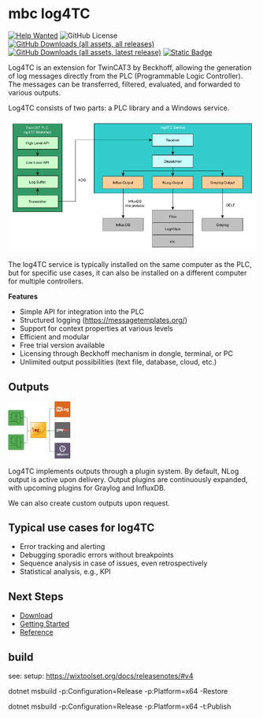 # mbc log4TC

[![Help Wanted](https://img.shields.io/github/issues/mbc-engineering/log4TC/help%20wanted?label=issue-help-wanted)](https://github.com/mbc-engineering/log4TC/labels/help%20wanted)
![GitHub License](https://img.shields.io/github/license/mbc-engineering/log4TC)
[![GitHub Downloads (all assets, all releases)](https://img.shields.io/github/downloads/mbc-engineering/log4TC/total)](https://github.com/mbc-engineering/log4TC/releases)
[![GitHub Downloads (all assets, latest release)](https://img.shields.io/github/downloads/mbc-engineering/log4TC/latest/total)](https://github.com/mbc-engineering/log4TC/releases/latest)
[![Static Badge](https://img.shields.io/badge/documentation-s?label=see)](link=https%3A%2F%2Fmbc-engineering.github.io%2Flog4TC)



Log4TC is an extension for TwinCAT3 by Beckhoff, allowing the generation of log messages directly from the PLC (Programmable Logic Controller). The messages can be transferred, filtered, evaluated, and forwarded to various outputs.

Log4TC consists of two parts: a PLC library and a Windows service.

![Architecture](docs/assets/architektur.png)

The log4TC service is typically installed on the same computer as the PLC, but for specific use cases, it can also be installed on a different computer for multiple controllers.

**Features**
* Simple API for integration into the PLC
* Structured logging (https://messagetemplates.org/)
* Support for context properties at various levels
* Efficient and modular
* Free trial version available
* Licensing through Beckhoff mechanism in dongle, terminal, or PC
* Unlimited output possibilities (text file, database, cloud, etc.)

## Outputs

<img src="docs/assets/showcase.png" alt="Outputs" style="width:25%;" />

Log4TC implements outputs through a plugin system. By default, NLog output is active upon delivery. Output plugins are continuously expanded, with upcoming plugins for Graylog and InfluxDB.

We can also create custom outputs upon request.

## Typical use cases for log4TC

* Error tracking and alerting
* Debugging sporadic errors without breakpoints
* Sequence analysis in case of issues, even retrospectively
* Statistical analysis, e.g., KPI

## Next Steps

* [Download](https://github.com/mbc-engineering/log4TC/releases/latest)
* [Getting Started](gettingstarted/intro.md)
* [Reference](reference/index.md)


## build

see: setup: https://wixtoolset.org/docs/releasenotes/#v4

dotnet msbuild -p:Configuration=Release -p:Platform=x64 -Restore

dotnet msbuild -p:Configuration=Release -p:Platform=x64 -t:Publish
